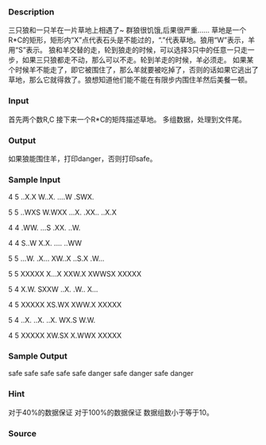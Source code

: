 
### Description
三只狼和一只羊在一片草地上相遇了~ 群狼很饥饿,后果很严重……
草地是一个R*C的矩形，矩形内“X”点代表石头是不能过的，“.”代表草地。狼用“W”表示，羊用“S”表示。
狼和羊交替的走，轮到狼走的时候，可以选择3只中的任意一只走一步，如果三只狼都走不动，那么可以不走。轮到羊走的时候，羊必须走。
如果某个时候羊不能走了，即它被围住了，那么羊就要被吃掉了，否则的话如果它逃出了草地，那么它就得救了。狼想知道他们能不能在有限步内围住羊然后美餐一顿。


### Input
首先两个数R,C
接下来一个R*C的矩阵描述草地。
多组数据，处理到文件尾。


### Output
如果狼能围住羊，打印danger，否则打印safe。


### Sample Input
4 5
..X.X
W..X.
....W
.SWX.

5 5
..WXS
W.WXX
...X.
.XX..
..X.X

4 4
.WW.
...S
.XX.
..W.

4 4
S..W
X.X.
....
..WW

5 5
...W.
.X...
XW..X
..S.X
.W...

5 5
XXXXX
X...X
XXW.X
XWWSX
XXXXX

5 4
X.W.
SXXW
..X.
.W..
X...

4 5
XXXXX
XS.WX
XWW.X
XXXXX

5 4
..X.
..X.
..X.
WX.S
W.W.

4 5
XXXXX
XW.SX
X.WWX
XXXXX


### Sample Output
safe
safe
safe
safe
safe
danger
safe
danger
safe
danger

### Hint

对于40%的数据保证 
对于100%的数据保证 
数据组数小于等于10。

### Source
